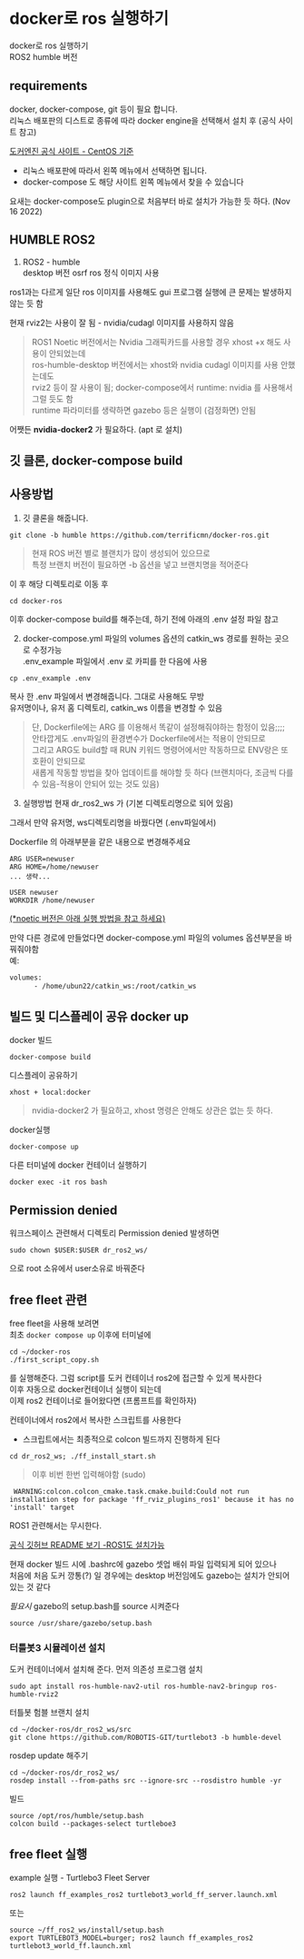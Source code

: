 # docker로 ros 실행하기
docker로 ros 실행하기  
ROS2 humble 버전

## requirements 
docker, docker-compose, git 등이 필요 합니다.    
리눅스 배포판의 디스트로 종류에 따라 docker engine을 선택해서 설치 후 (공식 사이트 참고)  

[도커엔진 공식 사이트 - CentOS 기준](https://docs.docker.com/engine/install/centos/)  
- 리눅스 배포판에 따라서 왼쪽 메뉴에서 선택하면 됩니다.  
- docker-compose 도 해당 사이트 왼쪽 메뉴에서 찾을 수 있습니다

요새는 docker-compose도 plugin으로 처음부터 바로 설치가 가능한 듯 하다. (Nov 16 2022)

## HUMBLE ROS2
1. ROS2 - humble   
desktop 버전  osrf ros 정식 이미지 사용   

ros1과는 다르게 일단 ros 이미지를 사용해도 gui 프로그램 실행에 큰 문제는 발생하지 않는 듯 함   

현재 rviz2는 사용이 잘 됨  - nvidia/cudagl 이미지를 사용하지 않음  

> ROS1 Noetic 버전에서는 Nvidia 그래픽카드를 사용할 경우 xhost +x 해도 사용이 안되었는데  
ros-humble-desktop 버전에서는 xhost와 nvidia cudagl 이미지를 사용 안했는데도   
rviz2 등이 잘 사용이 됨; docker-compose에서  runtime: nvidia 를 사용해서 그럴 듯도 함   
runtime 파라미터를 생략하면 gazebo 등은 실행이 (검정화면) 안됨

어쨋든 **nvidia-docker2** 가 필요하다. (apt 로 설치)


## 깃 클론, docker-compose build

## 사용방법
1. 깃 클론을 해줍니다.
```
git clone -b humble https://github.com/terrificmn/docker-ros.git
```


> 현재 ROS 버전 별로 블랜치가 많이 생성되어 있으므로   
특정 브랜치 버전이 필요하면 -b 옵션을 넣고 브랜치명을 적어준다

이 후 해당 디렉토리로 이동 후   
```
cd docker-ros
```
이후 docker-compose build를 해주는데, 하기 전에 아래의 .env 설정 파일 참고  

2. docker-compose.yml 파일의 volumes 옵션의 catkin_ws 경로를 원하는 곳으로 수정가능  
.env_example 파일에서 .env 로 카피를 한 다음에 사용  
```
cp .env_example .env
```
복사 한 .env 파일에서 변경해줍니다. 그대로 사용해도 무방  
유저명이나, 유저 홈 디렉토리, catkin_ws 이름을 변경할 수 있음  

> 단, Dockerfile에는 ARG 를 이용해서 똑같이 설정해줘야하는 함정이 있음;;;;   
안타깝게도 .env파일의 환경변수가 Dockerfile에서는 적용이 안되므로   
그리고 ARG도 build할 때 RUN 키워드 명령어에서만 작동하므로 ENV랑은 또 호환이 안되므로    
새롭게 작동할 방법을 찾아 업데이트를 해야할 듯 하다
(브랜치마다, 조금씩 다를 수 있음-적용이 안되어 있는 것도 있음)

3. 실행방법 
현재 dr_ros2_ws 가 (기본 디렉토리명으로 되어 있음)   

그래서 만약 유저명, ws디렉토리명을 바꿨다면 (.env파일에서)

Dockerfile 의 아래부분을 같은 내용으로 변경해주세요   
``` 
ARG USER=newuser
ARG HOME=/home/newuser
... 생략...

USER newuser
WORKDIR /home/newuser
```

[(*noetic 버전은 아래 실행 방법을 참고 하세요)](#noetic-실행방법)

만약 다른 경로에 만들었다면 docker-compose.yml 파일의 volumes 옵션부분을 바꿔줘야함  
예:
```xml
volumes:
      - /home/ubun22/catkin_ws:/root/catkin_ws 
```

## 빌드 및 디스플레이 공유 docker up
docker 빌드
```
docker-compose build
```

디스플레이 공유하기
```
xhost + local:docker
```
> nvidia-docker2 가 필요하고, xhost 명령은 안해도 상관은 없는 듯 하다.   

docker실행
```
docker-compose up
```

다른 터미널에 docker 컨테이너 실행하기
```
docker exec -it ros bash
```

##  Permission denied
워크스페이스 관련해서 디렉토리 Permission denied 발생하면  
```
sudo chown $USER:$USER dr_ros2_ws/
```
으로 root 소유에서 user소유로 바꿔준다 


## free fleet 관련
free fleet을 사용해 보려면   
최초 `docker compose up` 이후에 터미널에 
```
cd ~/docker-ros
./first_script_copy.sh
```
를 실행해준다. 그럼 script를 도커 컨테이너 ros2에 접근할 수 있게 복사한다   
이후 자동으로 docker컨테이너 실행이 되는데   
이제 ros2 컨테이너로 들어왔다면 (프롬프트를 확인하자)

컨테이너에서 ros2에서 복사한 스크립트를 사용한다  
- 스크립트에서는 최종적으로 colcon 빌드까지 진행하게 된다   
```
cd dr_ros2_ws; ./ff_install_start.sh
```
> 이후 비번 한번 입력해야함 (sudo)


```
 WARNING:colcon.colcon_cmake.task.cmake.build:Could not run installation step for package 'ff_rviz_plugins_ros1' because it has no 'install' target
 ```
ROS1 관련해서는 무시한다. 

[공식 깃허브 README 보기 -ROS1도 설치가능](https://github.com/open-rmf/free_fleet)


현재 docker 빌드 시에 .bashrc에 gazebo 셋업 배쉬 파일 입력되게 되어 있으나   
처음에 처음 도커 깡통(?) 일 경우에는 desktop 버전임에도 gazebo는 설치가 안되어 있는 것 같다

*필요시* gazebo의 setup.bash를 source 시켜준다   
```
source /usr/share/gazebo/setup.bash
```


### 터틀봇3 시뮬레이션 설치
도커 컨테이너에서 설치해 준다. 먼저 의존성 프로그램 설치
```
sudo apt install ros-humble-nav2-util ros-humble-nav2-bringup ros-humble-rviz2
```

터틀봇 험블 브랜치 설치
```
cd ~/docker-ros/dr_ros2_ws/src
git clone https://github.com/ROBOTIS-GIT/turtlebot3 -b humble-devel
```

rosdep update 해주기
```
cd ~/docker-ros/dr_ros2_ws/
rosdep install --from-paths src --ignore-src --rosdistro humble -yr
```

빌드 
```
source /opt/ros/humble/setup.bash
colcon build --packages-select turtleboe3
```

## free fleet 실행
example 실행 - Turtlebo3 Fleet Server   
```
ros2 launch ff_examples_ros2 turtlebot3_world_ff_server.launch.xml
```

또는 
```
source ~/ff_ros2_ws/install/setup.bash
export TURTLEBOT3_MODEL=burger; ros2 launch ff_examples_ros2 turtlebot3_world_ff.launch.xml
```
